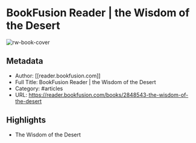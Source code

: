 # BookFusion Reader | the Wisdom of the Desert

![rw-book-cover](https://readwise-assets.s3.amazonaws.com/static/images/article4.6bc1851654a0.png)

## Metadata
- Author: [[reader.bookfusion.com]]
- Full Title: BookFusion Reader | the Wisdom of the Desert
- Category: #articles
- URL: https://reader.bookfusion.com/books/2848543-the-wisdom-of-the-desert

## Highlights
- The Wisdom of the Desert
